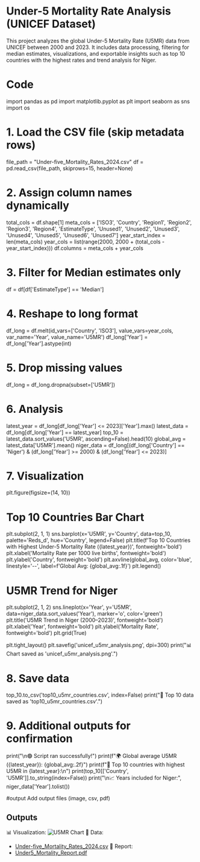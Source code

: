 # Under-5 Mortality Rate Analysis (UNICEF Dataset)

This project analyzes the global Under-5 Mortality Rate (U5MR) data from UNICEF between 2000 and 2023. It includes data processing, filtering for median estimates, visualizations, and exportable insights such as top 10 countries with the highest rates and trend analysis for Niger.

# Code

import pandas as pd
import matplotlib.pyplot as plt
import seaborn as sns
import os

# 1. Load the CSV file (skip metadata rows)
file_path = "Under-five_Mortality_Rates_2024.csv"
df = pd.read_csv(file_path, skiprows=15, header=None)

# 2. Assign column names dynamically
total_cols = df.shape[1]
meta_cols = ['ISO3', 'Country', 'Region1', 'Region2', 'Region3', 'Region4', 'EstimateType',
             'Unused1', 'Unused2', 'Unused3', 'Unused4', 'Unused5', 'Unused6', 'Unused7']
year_start_index = len(meta_cols)
year_cols = list(range(2000, 2000 + (total_cols - year_start_index)))
df.columns = meta_cols + year_cols

# 3. Filter for Median estimates only
df = df[df['EstimateType'] == 'Median']

# 4. Reshape to long format
df_long = df.melt(id_vars=['Country', 'ISO3'], value_vars=year_cols,
                  var_name='Year', value_name='U5MR')
df_long['Year'] = df_long['Year'].astype(int)

# 5. Drop missing values
df_long = df_long.dropna(subset=['U5MR'])

# 6. Analysis
latest_year = df_long[df_long['Year'] <= 2023]['Year'].max()
latest_data = df_long[df_long['Year'] == latest_year]
top_10 = latest_data.sort_values('U5MR', ascending=False).head(10)
global_avg = latest_data['U5MR'].mean()
niger_data = df_long[(df_long['Country'] == 'Niger') &
                     (df_long['Year'] >= 2000) & (df_long['Year'] <= 2023)]

# 7. Visualization
plt.figure(figsize=(14, 10))

# Top 10 Countries Bar Chart
plt.subplot(2, 1, 1)
sns.barplot(x='U5MR', y='Country', data=top_10, palette='Reds_d',
            hue='Country', legend=False)
plt.title(f'Top 10 Countries with Highest Under-5 Mortality Rate ({latest_year})', fontweight='bold')
plt.xlabel('Mortality Rate per 1000 live births', fontweight='bold')
plt.ylabel('Country', fontweight='bold')
plt.axvline(global_avg, color='blue', linestyle='--', label=f'Global Avg: {global_avg:.1f}')
plt.legend()

# U5MR Trend for Niger
plt.subplot(2, 1, 2)
sns.lineplot(x='Year', y='U5MR', data=niger_data.sort_values('Year'),
             marker='o', color='green')
plt.title('U5MR Trend in Niger (2000–2023)', fontweight='bold')
plt.xlabel('Year', fontweight='bold')
plt.ylabel('Mortality Rate', fontweight='bold')
plt.grid(True)

plt.tight_layout()
plt.savefig('unicef_u5mr_analysis.png', dpi=300)
print("📊 Chart saved as 'unicef_u5mr_analysis.png'.")

# 8. Save data
top_10.to_csv('top10_u5mr_countries.csv', index=False)
print("📁 Top 10 data saved as 'top10_u5mr_countries.csv'.")

# 9. Additional outputs for confirmation
print("\n🟢 Script ran successfully!")
print(f"🌍 Global average U5MR ({latest_year}): {global_avg:.2f}")
print(f"📌 Top 10 countries with highest U5MR in {latest_year}:\n")
print(top_10[['Country', 'U5MR']].to_string(index=False))
print("\n📈 Years included for Niger:", niger_data['Year'].tolist())

#output
Add output files (image, csv, pdf)
## Outputs

📊 Visualization:
![U5MR Chart](unicef_u5mr_analysis.png)
📁 Data:
- [Under-five_Mortality_Rates_2024.csv](Under-five_Mortality_Rates_2024.csv)
📄 Report:
- [Under5_Mortality_Report.pdf](Under5_Mortality_Report.pdf)

